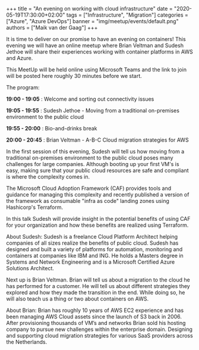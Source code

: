 +++
title = "An evening on working with cloud infrastructure"
date = "2020-05-19T17:30:00+02:00"
tags = ["Infrastructure", "Migration"]
categories = ["Azure", "Azure DevOps"]
banner = "img/meetup/events/default.png"
authors = ["Maik van der Gaag"]
+++

It is time to deliver on our promise to have an evening on containers! This evening we will have an online meetup where Brian Veltman and Sudesh Jethoe will share their experiences working with container platforms in AWS and Azure.

This MeetUp will be held online using Microsoft Teams and the link to join will be posted here roughly 30 minutes before we start.

The program:

**19:00 - 19:05** : Welcome and sorting out connectivity issues

**19:05 - 19:55** : Sudesh Jethoe - Moving from a traditional on-premises environment to the public cloud

**19:55 - 20:00** : Bio-and-drinks break

**20:00 - 20:45** : Brian Veltman - A-B-C Cloud migration strategies for AWS


In the first session of this evening, Sudesh will tell us how moving from a traditional on-premises environment to the public cloud poses many challenges for large companies. Although booting up your first VM's is easy, making sure that your public cloud resources are safe and compliant is where the complexity comes in.

The Microsoft Cloud Adoption Framework (CAF) provides tools and guidance for managing this complexity and recently published a version of the framework as consumable "infra as code" landing zones using Hashicorp's Terraform.

In this talk Sudesh will provide insight in the potential benefits of using CAF for your organization and how these benefits are realized using Terraform.

About Sudesh: Sudesh is a freelance Cloud Platform Architect helping companies of all sizes realize the benefits of public cloud. Sudesh has designed and built a variety of platforms for automation, monitoring and containers at companies like IBM and ING. He holds a Masters degree in Systems and Network Engineering and is a Microsoft Certified Azure Solutions Architect.

Next up is Brian Veltman. Brian will tell us about a migration to the cloud he has performed for a customer. He will tell us about different strategies they explored and how they made the transition in the end. While doing so, he will also teach us a thing or two about containers on AWS.

About Brian: Brian has roughly 10 years of AWS EC2 experience and has been managing AWS Cloud assets since the launch of S3 back in 2006.
After provisioning thousands of VM’s and networks Brian sold his hosting company to pursue new challenges within the enterprise domain.
Designing and supporting cloud migration strategies for various SaaS providers across the Netherlands.